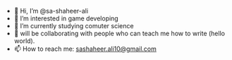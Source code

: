 - 👋 Hi, I’m @sa-shaheer-ali
- 👀 I’m interested in game developing
- 🌱 I’m currently studying comuter science
- 💞️ will be collaborating with people who can teach me how to write (hello world).
- 📫 How to reach me: sashaheer.ali10@gmail.com

<!---
sa-shaheer-ali/sa-shaheer-ali is a ✨ special ✨ repository because its `README.md` (this file) appears on your GitHub profile.
You can click the Preview link to take a look at your changes.
--->
